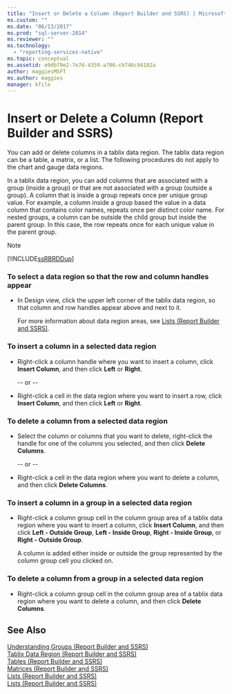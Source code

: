 ```yaml
---
title: "Insert or Delete a Column (Report Builder and SSRS) | Microsoft Docs"
ms.custom: ""
ms.date: "06/13/2017"
ms.prod: "sql-server-2014"
ms.reviewer: ""
ms.technology: 
  - "reporting-services-native"
ms.topic: conceptual
ms.assetid: e9db79e2-7e7d-4359-a706-cb746c94182a
author: maggiesMSFT
ms.author: maggies
manager: kfile
---
```

# Insert or Delete a Column (Report Builder and SSRS)
  You can add or delete columns in a tablix data region. The tablix data region can be a table, a matrix, or a list. The following procedures do not apply to the chart and gauge data regions.  
  
 In a tablix data region, you can add columns that are associated with a group (inside a group) or that are not associated with a group (outside a group). A column that is inside a group repeats once per unique group value. For example, a column inside a group based the value in a data column that contains color names, repeats once per distinct color name. For nested groups, a column can be outside the child group but inside the parent group. In this case, the row repeats once for each unique value in the parent group.  
  
> [!NOTE]  
>  [!INCLUDE[ssRBRDDup](../../includes/ssrbrddup-md.md)]  
  
### To select a data region so that the row and column handles appear  
  
-   In Design view, click the upper left corner of the tablix data region, so that column and row handles appear above and next to it.  
  
     For more information about data region areas, see [Lists &#40;Report Builder and SSRS&#41;](tables-matrices-and-lists-report-builder-and-ssrs.md).  
  
### To insert a column in a selected data region  
  
-   Right-click a column handle where you want to insert a column, click **Insert Column**, and then click **Left** or **Right**.  
  
     -- or --  
  
-   Right-click a cell in the data region where you want to insert a row, click **Insert Column**, and then click **Left** or **Right**.  
  
### To delete a column from a selected data region  
  
-   Select the column or columns that you want to delete, right-click the handle for one of the columns you selected, and then click **Delete Columns**.  
  
     -- or --  
  
-   Right-click a cell in the data region where you want to delete a column, and then click **Delete Columns**.  
  
### To insert a column in a group in a selected data region  
  
-   Right-click a column group cell in the column group area of a tablix data region where you want to insert a column, click **Insert Column**, and then click **Left - Outside Group**, **Left - Inside Group**, **Right - Inside Group**, or **Right - Outside Group**.  
  
     A column is added either inside or outside the group represented by the column group cell you clicked on.  
  
### To delete a column from a group in a selected data region  
  
-   Right-click a column group cell in the column group area of a tablix data region where you want to delete a column, and then click **Delete Columns**.  
  
## See Also  
 [Understanding Groups &#40;Report Builder and SSRS&#41;](understanding-groups-report-builder-and-ssrs.md)   
 [Tablix Data Region &#40;Report Builder and SSRS&#41;](../tablix-data-region-report-builder-and-ssrs.md)   
 [Tables &#40;Report Builder  and SSRS&#41;](tables-report-builder-and-ssrs.md)   
 [Matrices &#40;Report Builder and SSRS&#41;](create-a-matrix-report-builder-and-ssrs.md)   
 [Lists &#40;Report Builder and SSRS&#41;](create-invoices-and-forms-with-lists-report-builder-and-ssrs.md)   
 [Lists &#40;Report Builder and SSRS&#41;](tables-matrices-and-lists-report-builder-and-ssrs.md)  
  
  
